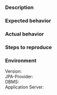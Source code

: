 <!--- This template is for bugs. Remove it for other issues. -->

<!--- Choose an expressive title -->
### Description
<!--- Explain what you did and maybe show some code excerpts -->

### Expected behavior
<!--- What outcome would you expect? -->

### Actual behavior
<!--- What happened that you didn't expect? -->

### Steps to reproduce
<!--- Give us enough details so we can create a testcase that reproduces this problem -->
<!--- Idealy you would create a test case based on the template project from: https://github.com/Blazebit/blaze-persistence-test-case-template -->
<!--- Either attach a ZIP containing the test case or create a pull request against the test-case-template repository and put the link to the PR here -->

### Environment
<!--- Environment info like e.g.					-->
<!--- Version:            1.2.0-Alpha1				-->
<!--- JPA-Provider:       Hibernate 5.2.7.Final		-->
<!--- DBMS:               PostgreSQL 9.6.2			-->
<!--- Application Server: Java SE					-->

Version:            
JPA-Provider:       
DBMS:               
Application Server: 
